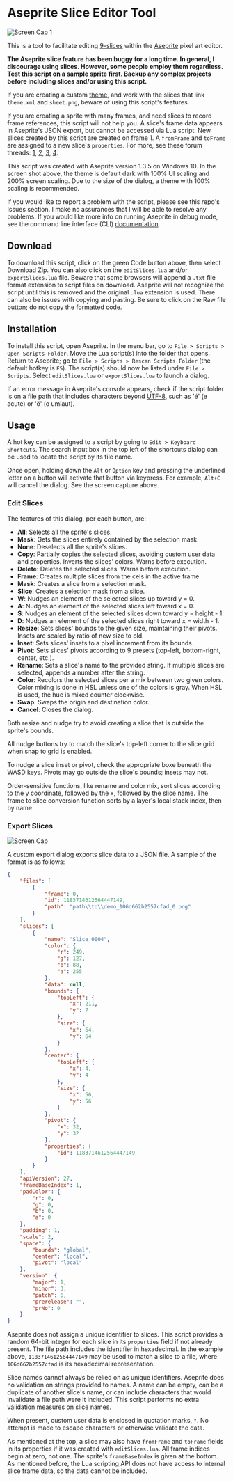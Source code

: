 # Aseprite Slice Editor Tool

![Screen Cap 1](screenCap.png)

This is a tool to facilitate editing [9-slices](https://en.wikipedia.org/wiki/9-slice_scaling) within the [Aseprite](https://www.aseprite.org/) pixel art editor.

**The Aseprite slice feature has been buggy for a long time. In general, I discourage using slices. However, some people employ them regardless. Test this script on a sample sprite first. Backup any complex projects before including slices and/or using this script.**

If you are creating a custom [theme](https://aseprite.org/docs/extensions/themes/), and work with the slices that link `theme.xml` and `sheet.png`, beware of using this script's features.

If you are creating a sprite with many frames, and need slices to record frame references, this script will not help you. A slice's frame data appears in Aseprite's JSON export, but cannot be accessed via Lua script. New slices created by this script are created on frame 1. A `fromFrame` and `toFrame` are assigned to a new slice's `properties`. For more, see these forum threads: [1](https://community.aseprite.org/t/how-do-i-figure-out-which-frame-a-slice-is-on), [2](https://community.aseprite.org/t/problem-with-slices-when-adding-removing-frames), [3](https://community.aseprite.org/t/slices-are-buggy-when-edited-at-different-frames), [4](https://community.aseprite.org/t/is-there-a-way-to-slice-single-frames).

This script was created with Aseprite version 1.3.5 on Windows 10. In the screen shot above, the theme is default dark with 100% UI scaling and 200% screen scaling. Due to the size of the dialog, a theme with 100% scaling is recommended.

If you would like to report a problem with the script, please see this repo's Issues section. I make no assurances that I will be able to resolve any problems. If you would like more info on running Aseprite in debug mode, see the command line interface (CLI) [documentation](https://aseprite.org/docs/cli/#debug).

## Download

To download this script, click on the green Code button above, then select Download Zip. You can also click on the `editSlices.lua` and/or `exportSlices.lua` file. Beware that some browsers will append a `.txt` file format extension to script files on download. Aseprite will not recognize the script until this is removed and the original `.lua` extension is used. There can also be issues with copying and pasting. Be sure to click on the Raw file button; do not copy the formatted code.

## Installation

To install this script, open Aseprite. In the menu bar, go to `File > Scripts > Open Scripts Folder`. Move the Lua script(s) into the folder that opens. Return to Aseprite; go to `File > Scripts > Rescan Scripts Folder` (the default hotkey is `F5`). The script(s) should now be listed under `File > Scripts`. Select `editSlices.lua` or `exportSlices.lua` to launch a dialog.

If an error message in Aseprite's console appears, check if the script folder is on a file path that includes characters beyond [UTF-8](https://en.wikipedia.org/wiki/UTF-8), such as 'é' (e acute) or 'ö' (o umlaut).

## Usage

A hot key can be assigned to a script by going to `Edit > Keyboard Shortcuts`. The search input box in the top left of the shortcuts dialog can be used to locate the script by its file name.

Once open, holding down the `Alt` or `Option` key and pressing the underlined letter on a button will activate that button via keypress. For example, `Alt+C` will cancel the dialog. See the screen capture above.

### Edit Slices

The features of this dialog, per each button, are:
- **All**: Selects all the sprite's slices.
- **Mask**: Gets the slices entirely contained by the selection mask.
- **None**: Deselects all the sprite's slices.
- **Copy**: Partially copies the selected slices, avoiding custom user data and properties. Inverts the slices' colors. Warns before execution.
- **Delete**: Deletes the selected slices. Warns before execution.
- **Frame**: Creates multiple slices from the cels in the active frame.
- **Mask**: Creates a slice from a selection mask.
- **Slice**: Creates a selection mask from a slice.
- **W**: Nudges an element of the selected slices up toward y = 0.
- **A**: Nudges an element of the selected slices left toward x = 0.
- **S**: Nudges an element of the selected slices down toward y = height - 1.
- **D**: Nudges an element of the selected slices right toward x = width - 1.
- **Resize**: Sets slices' bounds to the given size, maintaining their pivots. Insets are scaled by ratio of new size to old.
- **Inset**: Sets slices' insets to a pixel increment from its bounds.
- **Pivot**: Sets slices' pivots according to 9 presets (top-left, bottom-right, center, etc.).
- **Rename**: Sets a slice's name to the provided string. If multiple slices are selected, appends a number after the string.
- **Color**: Recolors the selected slices per a mix between two given colors. Color mixing is done in HSL unless one of the colors is gray. When HSL is used, the hue is mixed counter clockwise.
- **Swap**: Swaps the origin and destination color.
- **Cancel**: Closes the dialog.

Both resize and nudge try to avoid creating a slice that is outside the sprite's bounds.

All nudge buttons try to match the slice's top-left corner to the slice grid when snap to grid is enabled.

To nudge a slice inset or pivot, check the appropriate boxe beneath the WASD keys. Pivots may go outside the slice's bounds; insets may not.

Order-sensitive functions, like rename and color mix, sort slices according to the y coordinate, followed by the x, followed by the slice name. The frame to slice conversion function sorts by a layer's local stack index, then by name.

### Export Slices

![Screen Cap](screenCap2.png)

A custom export dialog exports slice data to a JSON file. A sample of the format is as follows:

```json
{
    "files": [
        {
            "frame": 0,
            "id": 1183714612564447149,
            "path": "path\\to\\demo_106d662b2557cfad_0.png"
        }
    ],
    "slices": [
        {
            "name": "Slice 0004",
            "color": {
                "r": 249,
                "g": 127,
                "b": 88,
                "a": 255
            },
            "data": null,
            "bounds": {
                "topLeft": {
                    "x": 211,
                    "y": 7
                },
                "size": {
                    "x": 64,
                    "y": 64
                }
            },
            "center": {
                "topLeft": {
                    "x": 4,
                    "y": 4
                },
                "size": {
                    "x": 56,
                    "y": 56
                }
            },
            "pivot": {
                "x": 32,
                "y": 32
            },
            "properties": {
                "id": 1183714612564447149
            }
        }
    ],
    "apiVersion": 27,
    "frameBaseIndex": 1,
    "padColor": {
        "r": 0,
        "g": 0,
        "b": 0,
        "a": 0
    },
    "padding": 1,
    "scale": 2,
    "space": {
        "bounds": "global",
        "center": "local",
        "pivot": "local"
    },
    "version": {
        "major": 1,
        "minor": 3,
        "patch": 6,
        "prerelease": "",
        "prNo": 0
    }
}
```

Aseprite does not assign a unique identifier to slices. This script provides a random 64-bit integer for each slice in its `properties` field if not already present. The file path includes the identifier in hexadecimal. In the example above, `1183714612564447149` may be used to match a slice to a file, where `106d662b2557cfad` is its hexadecimal representation.

Slice names cannot always be relied on as unique identifiers. Aseprite does no validation on strings provided to names. A name can be empty, can be a duplicate of another slice's name, or can include characters that would invalidate a file path were it included. This script performs no extra validation measures on slice names.

When present, custom user data is enclosed in quotation marks, `"`. No attempt is made to escape characters or otherwise validate the data.

As mentioned at the top, a slice may also have `fromFrame` and `toFrame` fields in its properties if it was created with `editSlices.lua`. All frame indices begin at zero, not one. The sprite's `frameBaseIndex` is given at the bottom. As mentioned before, the Lua scripting API does not have access to internal slice frame data, so the data cannot be included.